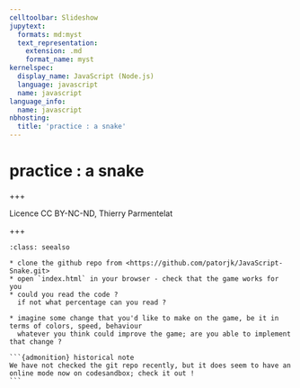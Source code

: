 ```yaml
---
celltoolbar: Slideshow
jupytext:
  formats: md:myst
  text_representation:
    extension: .md
    format_name: myst
kernelspec:
  display_name: JavaScript (Node.js)
  language: javascript
  name: javascript
language_info:
  name: javascript
nbhosting:
  title: 'practice : a snake'
---
```


# practice : a snake

+++

Licence CC BY-NC-ND, Thierry Parmentelat

+++

````{admonition} the snake in JS
:class: seealso

* clone the github repo from <https://github.com/patorjk/JavaScript-Snake.git>
* open `index.html` in your browser - check that the game works for you
* could you read the code ?  
  if not what percentage can you read ?

* imagine some change that you'd like to make on the game, be it in terms of colors, speed, behaviour
  whatever you think could improve the game; are you able to implement that change ?
  
```{admonition} historical note
We have not checked the git repo recently, but it does seem to have an online mode now on codesandbox; check it out !
```
````
